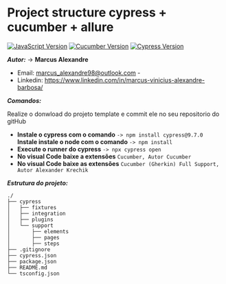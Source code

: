 [javascript-image]: https://img.shields.io/badge/javascript-red
[javascript-url]: https://developer.mozilla.org/en-US/docs/Web/JavaScript
[cucumber-image]: https://img.shields.io/badge/cucumber-4.1.2-brightgreen
[cucumber-url]: https://github.com/TheBrainFamily/cypress-cucumber-preprocessor
[cypress-image]:https://img.shields.io/badge/cypress-9.7.0-beige
[cypress-url]:https://docs.cypress.io/guides/overview/why-cypress

# Project structure cypress + cucumber + allure
[![JavaScript Version][javascript-image]][javascript-url]
[![Cucumber Version][cucumber-image]][cucumber-url]
[![Cypress Version][cypress-image]][cypress-url]

***Autor:*** -> **Marcus Alexandre**

* Email: marcus_alexandre98@outlook.com  -  
* Linkedin: https://www.linkedin.com/in/marcus-vinicius-alexandre-barbosa/

***Comandos:***

Realize o donwload do projeto template e commit ele no seu repositorio do gitHub

* **Instale o cypress com o comando**           ```-> npm install cypress@9.7.0```
 **Instale instale o node com o comando**             ```-> npm install ```
* **Execute o runner do cypress**               ```-> npx cypress open```
* **No visual Code baixe a extensões**               ```Cucumber, Autor Cucumber```
* **No visual Code baixe as extensões**               ```Cucumber (Gherkin) Full Support, Autor Alexander Krechik```

***Estrutura do projeto:***
```
./
├── cypress
│   ├── fixtures
│   ├── integration
│   ├── plugins
│   └── support
│       ├── elements
│       ├── pages
│       ├── steps
├── .gitignore
├── cypress.json
├── package.json
├── README.md
└── tsconfig.json
